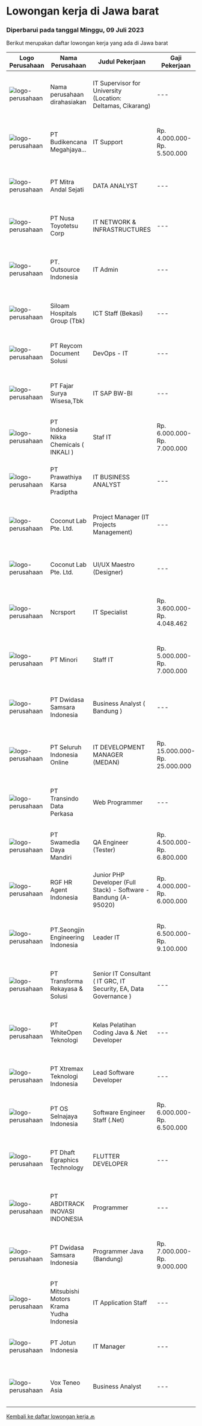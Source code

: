 
  # Lowongan kerja di Jawa barat

  ### Diperbarui pada tanggal Minggu, 09 Juli 2023

  Berikut merupakan daftar lowongan kerja yang ada di Jawa barat

  |Logo Perusahaan | Nama Perusahaan | Judul Pekerjaan | Gaji Pekerjaan | Lokasi | Deskripsi | Tanggal diunggah | Pranala |
  | -------------- | --------------- | --------------- | --------- | --------- | -------------- | ------- | ----------- |
  |![logo-perusahaan](https://i.ibb.co/sqvTCh9/112815900-stock-vector-no-image-available-icon-flat-vector.webp)|Nama perusahaan dirahasiakan|IT Supervisor for University (Location: Deltamas, Cikarang)|---|Cikarang|Requirements Usia tidak lebih dari 40 tahun Berdomisili di Bekasi dan sekitarnya (Tambun, Cikarang) Lulusan S1 Teknik Informatika dari Perguruan...|Jumat, 07 Juli 2023|https://www.jobstreet.co.id/id/job/it-supervisor-for-university-location%3A-deltamas-cikarang-4396384?token=0~14f7c704-b0bd-4495-b03a-b87ab1c02b64&sectionRank=1&jobId=jobstreet-id-job-4396384|
|![logo-perusahaan](https://image-service-cdn.seek.com.au/2a9152fd5a91616ef70d2d4bcb519fa34ceb1904/ee4dce1061f3f616224767ad58cb2fc751b8d2dc)|PT Budikencana Megahjaya...|IT Support|Rp. 4.000.000-Rp. 5.500.000|Bekasi|Deskripsi Pekerjaan Tanggung Jawab Pekerjaan: Memastikan semua komputer ataupun laptop dapat digunakan dan bisa terhubung pada jaringan (Wired LAN...|Kamis, 06 Juli 2023|https://www.jobstreet.co.id/id/job/it-support-4395048?token=0~14f7c704-b0bd-4495-b03a-b87ab1c02b64&sectionRank=2&jobId=jobstreet-id-job-4395048|
|![logo-perusahaan](https://image-service-cdn.seek.com.au/7468d6835fe08fbb0dc618ba990c0e9de08e106f/ee4dce1061f3f616224767ad58cb2fc751b8d2dc)|PT Mitra Andal Sejati|DATA ANALYST|---|Jakarta Raya|DATA ANALYST Deskripsi Pekerjaan: Melakukan analisa data Membuat kerangka database dan query untuk laporan rutin, harian, mingguan, bulanan...|Sabtu, 08 Juli 2023|https://www.jobstreet.co.id/id/job/data-analyst-4397860?token=0~14f7c704-b0bd-4495-b03a-b87ab1c02b64&sectionRank=3&jobId=jobstreet-id-job-4397860|
|![logo-perusahaan](https://image-service-cdn.seek.com.au/0796d31c810fc6565b607ee0f5285abda294c3ac/ee4dce1061f3f616224767ad58cb2fc751b8d2dc)|PT Nusa Toyotetsu Corp|IT NETWORK & INFRASTRUCTURES|---|Bekasi|Job Description : Do the installation operation system Analysis and problem solver to Hardware, Software, Network Do the configuration, monitoring,...|Rabu, 05 Juli 2023|https://www.jobstreet.co.id/id/job/it-network-infrastructures-4393879?token=0~14f7c704-b0bd-4495-b03a-b87ab1c02b64&sectionRank=4&jobId=jobstreet-id-job-4393879|
|![logo-perusahaan](https://image-service-cdn.seek.com.au/1b00a5cd689b865d27dd4a841fbf107eee43e5f1/ee4dce1061f3f616224767ad58cb2fc751b8d2dc)|PT. Outsource Indonesia|IT Admin|---|Jakarta Raya|Deskripsi Pekerjaan : Menyiapkan komputer untuk pengguna baru dan memperbaiki komputer dan perangkat yang rusak dalam waktu singkat Memastikan semua...|Kamis, 06 Juli 2023|https://www.jobstreet.co.id/id/job/it-admin-4395702?token=0~14f7c704-b0bd-4495-b03a-b87ab1c02b64&sectionRank=5&jobId=jobstreet-id-job-4395702|
|![logo-perusahaan](https://image-service-cdn.seek.com.au/431745bcf5bb8f03b3acaed4042a9004c71690d6/ee4dce1061f3f616224767ad58cb2fc751b8d2dc)|Siloam Hospitals Group (Tbk)|ICT Staff (Bekasi)|---|Bekasi|Job Descriptions:Support IT Operations. Qualifications: Candidate must possess at least Bachelor's Degree in Engineering (Computer/Telecommunication),...|Kamis, 06 Juli 2023|https://www.jobstreet.co.id/id/job/ict-staff-bekasi-4396042?token=0~14f7c704-b0bd-4495-b03a-b87ab1c02b64&sectionRank=6&jobId=jobstreet-id-job-4396042|
|![logo-perusahaan](https://image-service-cdn.seek.com.au/02dae94f6eb782fa938bf642ce7d40db12319b7c/ee4dce1061f3f616224767ad58cb2fc751b8d2dc)|PT Reycom Document Solusi|DevOps - IT|---|Bekasi|Kualifikasi : Usia Maksimal 30 tahun PendidikanTerakhir Min. S1 IT Menguasai Bahasa Inggris Bisa Bekerja dalam Tim Penempatan Tambun, Bekasi -...|Kamis, 06 Juli 2023|https://www.jobstreet.co.id/id/job/devops-it-4395281?token=0~14f7c704-b0bd-4495-b03a-b87ab1c02b64&sectionRank=7&jobId=jobstreet-id-job-4395281|
|![logo-perusahaan](https://image-service-cdn.seek.com.au/c6b04c883416062f367f9c49187755f94cae4ce3/ee4dce1061f3f616224767ad58cb2fc751b8d2dc)|PT Fajar Surya Wisesa,Tbk|IT SAP BW-BI|---|Bekasi|Responsible in collecting, storing and analyzing huge sets of data Perform BW system configuration. Partake in System Integration Test and User...|Kamis, 06 Juli 2023|https://www.jobstreet.co.id/id/job/it-sap-bw-bi-4395939?token=0~14f7c704-b0bd-4495-b03a-b87ab1c02b64&sectionRank=8&jobId=jobstreet-id-job-4395939|
|![logo-perusahaan](https://image-service-cdn.seek.com.au/5aacdbe8e736d318f566938acb0f9632dd69bbe1/ee4dce1061f3f616224767ad58cb2fc751b8d2dc)|PT Indonesia Nikka Chemicals ( INKALI )|Staf IT|Rp. 6.000.000-Rp. 7.000.000|Karawang|Pekerjaan: Mengecek kondisi hardware dan jaringan secara rutin. Melakukan troubleshooting dan memperbaiki kerusakan ringan pada hardware dan jaringan....|Senin, 03 Juli 2023|https://www.jobstreet.co.id/id/job/staf-it-4391140?token=0~14f7c704-b0bd-4495-b03a-b87ab1c02b64&sectionRank=9&jobId=jobstreet-id-job-4391140|
|![logo-perusahaan](https://image-service-cdn.seek.com.au/25f275779d2d36a25f086ac9b1c5b5be868683f6/ee4dce1061f3f616224767ad58cb2fc751b8d2dc)|PT Prawathiya Karsa Pradiptha|IT BUSINESS ANALYST|---|Jakarta Raya|Gathering requirement from user / client Create Mock Up Design (Ex. Using Ms Visio, et cetera) Create flowchart of system (Ex. Using Ms. Visio, et...|Kamis, 06 Juli 2023|https://www.jobstreet.co.id/id/job/it-business-analyst-4395285?token=0~14f7c704-b0bd-4495-b03a-b87ab1c02b64&sectionRank=10&jobId=jobstreet-id-job-4395285|
|![logo-perusahaan](https://i.ibb.co/sqvTCh9/112815900-stock-vector-no-image-available-icon-flat-vector.webp)|Coconut Lab Pte. Ltd.|Project Manager (IT Projects Management)|---|Bali|Calling all champions of innovation and masterful organizers! Are you ready to embark on an exhilarating journey with Coconut Lab's dynamic and...|Kamis, 06 Juli 2023|https://www.jobstreet.co.id/id/job/project-manager-it-projects-management-10922295/origin/sg?token=0~14f7c704-b0bd-4495-b03a-b87ab1c02b64&sectionRank=11&jobId=jobstreet-sg-job-10922295|
|![logo-perusahaan](https://i.ibb.co/sqvTCh9/112815900-stock-vector-no-image-available-icon-flat-vector.webp)|Coconut Lab Pte. Ltd.|UI/UX Maestro (Designer)|---|Bali|Are you a seasoned design maestro with a passion for leading and inspiring creative teams? Look no further! Coconut Lab, a dynamic and innovative...|Kamis, 06 Juli 2023|https://www.jobstreet.co.id/id/job/ui-ux-maestro-designer-10923068/origin/sg?token=0~14f7c704-b0bd-4495-b03a-b87ab1c02b64&sectionRank=12&jobId=jobstreet-sg-job-10923068|
|![logo-perusahaan](https://image-service-cdn.seek.com.au/f9a751897cee959183040b424b6680f1d85482ec/ee4dce1061f3f616224767ad58cb2fc751b8d2dc)|Ncrsport|IT Specialist|Rp. 3.600.000-Rp. 4.048.462|Bandung|Requirement : Having good analytic, algorithm and knowledge PHP, Javascript Passionate in program development and coding Have done project using...|Rabu, 05 Juli 2023|https://www.jobstreet.co.id/id/job/it-specialist-4393856?token=0~14f7c704-b0bd-4495-b03a-b87ab1c02b64&sectionRank=13&jobId=jobstreet-id-job-4393856|
|![logo-perusahaan](https://image-service-cdn.seek.com.au/91f82e10d2d74b7272b1c0e40e59fcae9d91d278/ee4dce1061f3f616224767ad58cb2fc751b8d2dc)|PT Minori|Staff IT|Rp. 5.000.000-Rp. 7.000.000|Bekasi|STAFF IT (APPS DEVELOPER)Kualifikasi: Usia maks 27 tahun Min D3/S1 Sistem Informasi/ Teknologi Informasi/ Teknologi Informatika Pengalaman min 3 tahun...|Selasa, 04 Juli 2023|https://www.jobstreet.co.id/id/job/staff-it-4393323?token=0~14f7c704-b0bd-4495-b03a-b87ab1c02b64&sectionRank=14&jobId=jobstreet-id-job-4393323|
|![logo-perusahaan](https://image-service-cdn.seek.com.au/77471787a9c51ee5351e92362a66618d0b70b4d3/ee4dce1061f3f616224767ad58cb2fc751b8d2dc)|PT Dwidasa Samsara Indonesia|Business Analyst ( Bandung )|---|Bandung|Responsibilities Analyze customer business processes, write specifications, and propose solutions. Analyze the requirement modules and Implement the...|Jumat, 07 Juli 2023|https://www.jobstreet.co.id/id/job/business-analyst-bandung-4397081?token=0~14f7c704-b0bd-4495-b03a-b87ab1c02b64&sectionRank=15&jobId=jobstreet-id-job-4397081|
|![logo-perusahaan](https://image-service-cdn.seek.com.au/c768f0670f8f8212da7de609b6af9d0b2e5134cc/ee4dce1061f3f616224767ad58cb2fc751b8d2dc)|PT Seluruh Indonesia Online|IT DEVELOPMENT MANAGER (MEDAN)|Rp. 15.000.000-Rp. 25.000.000|Aceh|Memiliki pengalaman leadership sebagai Manager sebelumnya.Back End Engineer1. Memiliki pengalaman dalam membangun RESTful APIs2. Menguasai bahasa...|Selasa, 04 Juli 2023|https://www.jobstreet.co.id/id/job/it-development-manager-medan-4392340?token=0~14f7c704-b0bd-4495-b03a-b87ab1c02b64&sectionRank=16&jobId=jobstreet-id-job-4392340|
|![logo-perusahaan](https://image-service-cdn.seek.com.au/0f1d6eed200d4eccf7f4e5481d7eddc7d248d641/ee4dce1061f3f616224767ad58cb2fc751b8d2dc)|PT Transindo Data Perkasa|Web Programmer|---|Bogor|Job Desc: Mengembangkan produk Sistem Informasi Manajemen Rumah Sakit Requirement: Pend. Min Diploma / Sarjana Jurusan Teknik Informatika / Ilmu...|Rabu, 05 Juli 2023|https://www.jobstreet.co.id/id/job/web-programmer-4394674?token=0~14f7c704-b0bd-4495-b03a-b87ab1c02b64&sectionRank=17&jobId=jobstreet-id-job-4394674|
|![logo-perusahaan](https://image-service-cdn.seek.com.au/5f6de2f15bd42e2709872adffb983ce776358488/ee4dce1061f3f616224767ad58cb2fc751b8d2dc)|PT Swamedia Daya Mandiri|QA Engineer (Tester)|Rp. 4.500.000-Rp. 6.800.000|Jawa Barat|Job Description : Create and run test cases and analyze results. Design, develop, and execute testing manual and automated Evaluate product according...|Jumat, 07 Juli 2023|https://www.jobstreet.co.id/id/job/qa-engineer-tester-4397246?token=0~14f7c704-b0bd-4495-b03a-b87ab1c02b64&sectionRank=18&jobId=jobstreet-id-job-4397246|
|![logo-perusahaan](https://image-service-cdn.seek.com.au/d5868152525c083dcbedb1aa22a408e592bdf7d2/ee4dce1061f3f616224767ad58cb2fc751b8d2dc)|RGF HR Agent Indonesia|Junior PHP Developer (Full Stack) - Software - Bandung (A-95020)|Rp. 4.000.000-Rp. 6.000.000|Bandung|About The Company: The working venue is in Bandung. Our client is a Japanese Software company. Currently, they are looking for Junior PHP Developer...|Jumat, 07 Juli 2023|https://www.jobstreet.co.id/id/job/junior-php-developer-full-stack-software-bandung-a-95020-4397183?token=0~14f7c704-b0bd-4495-b03a-b87ab1c02b64&sectionRank=19&jobId=jobstreet-id-job-4397183|
|![logo-perusahaan](https://i.ibb.co/sqvTCh9/112815900-stock-vector-no-image-available-icon-flat-vector.webp)|PT.Seongjin Engineering Indonesia|Leader IT|Rp. 6.500.000-Rp. 9.100.000|Cikarang|Spesifikasi Memahami basic IT Infrastruktur, Sistem SAP, Konfigurasi Mikrotik serta yang lainnya Memahami programing language Memiliki daya logika dan...|Senin, 03 Juli 2023|https://www.jobstreet.co.id/id/job/leader-it-4390521?token=0~14f7c704-b0bd-4495-b03a-b87ab1c02b64&sectionRank=20&jobId=jobstreet-id-job-4390521|
|![logo-perusahaan](https://image-service-cdn.seek.com.au/8ac4f6816c96d0d4b07ccd8973c6b820fc6c70e4/ee4dce1061f3f616224767ad58cb2fc751b8d2dc)|PT Transforma Rekayasa & Solusi|Senior IT Consultant ( IT GRC, IT Security, EA, Data Governance )|---|Jakarta Raya|Transforma is a national leading IT Consulting firm, focusing on IT GRC, IT Security, Enterprise Architecture, Data Governance. Combining the leading...|Rabu, 05 Juli 2023|https://www.jobstreet.co.id/id/job/senior-it-consultant-it-grc-it-security-ea-data-governance-4394112?token=0~14f7c704-b0bd-4495-b03a-b87ab1c02b64&sectionRank=21&jobId=jobstreet-id-job-4394112|
|![logo-perusahaan](https://image-service-cdn.seek.com.au/fb70d9f4f9f8d4dac602011d0ac0c4abe616d241/ee4dce1061f3f616224767ad58cb2fc751b8d2dc)|PT WhiteOpen Teknologi|Kelas Pelatihan Coding Java & .Net Developer|---|Jakarta Raya|Kelas Pelatihan Coding java dan .net, Merupakan bentuk pelatihan kelas pemrograman JAVA dan .NET,Dimana PT Whiteopen Teknologi memberikan kesempatan...|Jumat, 07 Juli 2023|https://www.jobstreet.co.id/id/job/kelas-pelatihan-coding-java-.net-developer-4397100?token=0~14f7c704-b0bd-4495-b03a-b87ab1c02b64&sectionRank=22&jobId=jobstreet-id-job-4397100|
|![logo-perusahaan](https://image-service-cdn.seek.com.au/ce74a79d8ea261e54cdae65dc8035221535675cf/ee4dce1061f3f616224767ad58cb2fc751b8d2dc)|PT Xtremax Teknologi Indonesia|Lead Software Developer|---|Bandung|Xtremax values developers with raw instincts in programming and the determination to scale Alpine mountains, not hike small hills. We look for talents...|Jumat, 07 Juli 2023|https://www.jobstreet.co.id/id/job/lead-software-developer-4396308?token=0~14f7c704-b0bd-4495-b03a-b87ab1c02b64&sectionRank=23&jobId=jobstreet-id-job-4396308|
|![logo-perusahaan](https://image-service-cdn.seek.com.au/975456fbbdbfbdc066c90c0744fc2601c3f8f600/ee4dce1061f3f616224767ad58cb2fc751b8d2dc)|PT OS Selnajaya Indonesia|Software Engineer Staff (.Net)|Rp. 6.000.000-Rp. 6.500.000|Cikarang|URGENT NEED!Our Client from Manufacture Company is looking for Software Engineer (.Net) based in Cibitung with the details:Job Description:- Task...|Rabu, 05 Juli 2023|https://www.jobstreet.co.id/id/job/software-engineer-staff-.net-4394510?token=0~14f7c704-b0bd-4495-b03a-b87ab1c02b64&sectionRank=24&jobId=jobstreet-id-job-4394510|
|![logo-perusahaan](https://image-service-cdn.seek.com.au/70f98121e29b7042a959755260f2f13eaf84c110/ee4dce1061f3f616224767ad58cb2fc751b8d2dc)|PT Dhaft Egraphics Technology|FLUTTER DEVELOPER|---|Cibinong|Deskripsi PekerjaanSaat ini kami sedang membuka kesempatan pada posisi FLUTTER DEVELOPER untuk bergabung bersama kami di dalam tim dan management....|Jumat, 07 Juli 2023|https://www.jobstreet.co.id/id/job/flutter-developer-4395668?token=0~14f7c704-b0bd-4495-b03a-b87ab1c02b64&sectionRank=25&jobId=jobstreet-id-job-4395668|
|![logo-perusahaan](https://image-service-cdn.seek.com.au/a16739632639dbf8db363b3b8617407b4055041a/ee4dce1061f3f616224767ad58cb2fc751b8d2dc)|PT ABDITRACK INOVASI INDONESIA|Programmer|---|Bekasi|DESKRPSI PEKERJAAN Menganalisa, merancang, implementasi kebutuhan sistem informasi perusahaan Bekerja sama dalam tim untuk memenuhi kebutuhan client...|Selasa, 04 Juli 2023|https://www.jobstreet.co.id/id/job/programmer-4393009?token=0~14f7c704-b0bd-4495-b03a-b87ab1c02b64&sectionRank=26&jobId=jobstreet-id-job-4393009|
|![logo-perusahaan](https://image-service-cdn.seek.com.au/2e0b071a1e982b42f15f297eea603a06acc951f4/ee4dce1061f3f616224767ad58cb2fc751b8d2dc)|PT Dwidasa Samsara Indonesia|Programmer Java (Bandung)|Rp. 7.000.000-Rp. 9.000.000|Bandung|Specification : Having good knowledge and skill on Java Programming Knowledge and hands on experiences on various java and web framework (Spring boot)...|Jumat, 07 Juli 2023|https://www.jobstreet.co.id/id/job/programmer-java-bandung-4397072?token=0~14f7c704-b0bd-4495-b03a-b87ab1c02b64&sectionRank=27&jobId=jobstreet-id-job-4397072|
|![logo-perusahaan](https://image-service-cdn.seek.com.au/d343b81d9df735f36ea657b1d6f4597369f0995e/ee4dce1061f3f616224767ad58cb2fc751b8d2dc)|PT Mitsubishi Motors Krama Yudha Indonesia|IT Application Staff|---|Bekasi|Main Duties:1. Main in change in SAP system for FI, CO and SD modul2. In change MMKI in house development system: MEDS, AVON, catia, et cetera.3....|Jumat, 30 Juni 2023|https://www.jobstreet.co.id/id/job/it-application-staff-4389079?token=0~14f7c704-b0bd-4495-b03a-b87ab1c02b64&sectionRank=28&jobId=jobstreet-id-job-4389079|
|![logo-perusahaan](https://image-service-cdn.seek.com.au/b366b2bc696a6f393c70d1e60b5d64e20e1fb953/ee4dce1061f3f616224767ad58cb2fc751b8d2dc)|PT Jotun Indonesia|IT Manager|---|Bekasi|Jotun is expanding rapidly in Indonesia and seeking a dynamic and ambitious professional to lead the IT division as the IT Manager. The role involves...|Selasa, 04 Juli 2023|https://www.jobstreet.co.id/id/job/it-manager-4391905?token=0~14f7c704-b0bd-4495-b03a-b87ab1c02b64&sectionRank=29&jobId=jobstreet-id-job-4391905|
|![logo-perusahaan](https://image-service-cdn.seek.com.au/e65998196837897d914a924c84c491bf1929b312/ee4dce1061f3f616224767ad58cb2fc751b8d2dc)|Vox Teneo Asia|Business Analyst|---|Bandung|Requirement Candidate must possess at least Diploma, Bachelor's Degree in Computer Science/Information Technology or equivalent. Required...|Selasa, 04 Juli 2023|https://www.jobstreet.co.id/id/job/business-analyst-4392651?token=0~14f7c704-b0bd-4495-b03a-b87ab1c02b64&sectionRank=30&jobId=jobstreet-id-job-4392651|


  [Kembali ke daftar lowongan kerja 🔙](../README.md#daftar-lowongan-kerja)
  